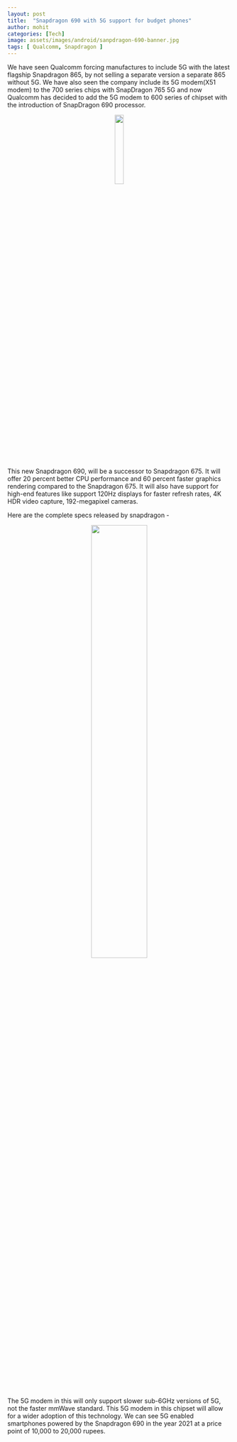 ```yaml
---
layout: post
title:  "Snapdragon 690 with 5G support for budget phones"
author: mohit
categories: [Tech]
image: assets/images/android/sanpdragon-690-banner.jpg
tags: [ Qualcomm, Snapdragon ]
---
```

We have seen Qualcomm forcing manufactures to include 5G with the latest flagship  Snapdragon 865, by not selling a separate version a separate 865 without 5G. We have also seen the company include its 5G modem(X51 modem) to the 700 series chips with SnapDragon 765 5G and now Qualcomm has decided to add the 5G modem to 600 series of chipset with the introduction of SnapDragon 690 processor.

<center><a href="{{site.baseurl}}/assets/images/android/sanpdragon-690-specs.png" data-lightbox="image-1" data-title="Snapdragon 690"><img width="20%" src="{{site.baseurl}}/assets/images/android/sanpdragon-690-specs.png"></a></center>

This new Snapdragon 690, will be a successor to Snapdragon 675. It will offer 20 percent better CPU performance and 60 percent faster graphics rendering compared to the Snapdragon 675. It will also have support for high-end features like support 120Hz displays for faster refresh rates, 4K HDR video capture, 192-megapixel cameras.

Here are the complete specs released by snapdragon -


<center><a href="{{site.baseurl}}/assets/images/android/sanpdragon-690-details.jpg" data-lightbox="image-1" data-title="Snapdragon 690"><img width="50%" src="{{site.baseurl}}/assets/images/android/sanpdragon-690-details.jpg"></a></center>

The 5G modem in this will only support slower sub-6GHz versions of 5G, not the faster mmWave standard. This 5G modem in this chipset will allow for a wider adoption of this technology. We can see 5G enabled smartphones powered by the Snapdragon 690 in the year 2021 at a price point of 10,000 to 20,000 rupees.

